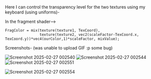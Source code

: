 Here I can control the transparency level for the two textures using my keyboard (using uniforms)- 

In the fragment shader-->

	FragColor = mix(texture(texture1, TexCoord),
					texture(texture2, vec2(scaleFactor-TexCoord.x, TexCoord.y))*vec4(ourColor,1)*scaleFactor, mixValue);

Screenshots- (was unable to upload GIF :p some bug)

![Screenshot 2025-02-27 002540](https://github.com/user-attachments/assets/647b79f9-904a-47ac-a23a-725aa38393e5)
![Screenshot 2025-02-27 002544](https://github.com/user-attachments/assets/83395292-5b7d-4207-ac30-deb84b18c0e7)
![Screenshot 2025-02-27 002551](https://github.com/user-attachments/assets/79f6b97f-87a0-42e4-b0e5-d616fe0bb9ee)

![Screenshot 2025-02-27 002554](https://github.com/user-attachments/assets/47eaefb0-2f34-4f77-8b3a-62ab27f5f079)

